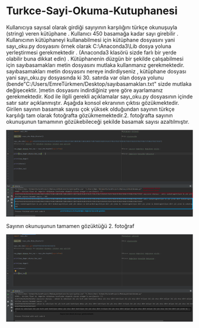 # Turkce-Sayi-Okuma-Kutuphanesi
Kullanıcıya sayısal olarak girdiği sayıyının karşılığını türkçe okunuşuyla (string) veren kütüphane . Kullanıcı 450 basamağa kadar sayı girebilir . Kullanıcının kütüphaneyi kullanabilmesi için kütüphane dosyasını yani sayı_oku.py dosyasını örnek olarak C:\Anaconda3\Lib dosya yoluna yerleştirmesi gerekmektedir . (Anaconda3 klasörü sizde farlı bir 
yerde olabilir buna dikkat edin) . Kütüphanenin düzgün bir şekilde çalışabilmesi için sayıbasamakları metin dosyasını mutlaka kullanmanız gerekmektedir. sayıbasamakları metin dosyasını nereye indirdiyseniz , kütüphane dosyası yani sayı_oku.py dosyasında ki 30. satırda var olan dosya yolunu (bende"C:/Users/EmreTürkmen/Desktop/sayıbasamakları.txt" sizde mutlaka değişecektir. )metin dosyasını indirdiğiniz yere göre ayarlamanız gerekmektedir. Kod ile ilgili gerekli açıklamalar sayı_oku.py dosyasının içinde satır satır açıklanmıştır.
Aşağıda konsol ekranının çıktısı gözükmektedir. Girilen sayının basamak sayısı çok yüksek olduğundan sayının türkçe karşılığı tam olarak fotoğrafta gözükmemektedir.2. fotoğrafta sayının okunuşunun tamamının gözükebileceği şekilde basamak sayısı azaltılmıştır.

<img src="https://github.com/baranemreturkmen/Turkce-Sayi-Okuma-Kutuphanesi/blob/master/say%C4%B1_oku_sonuc.png">

Sayının okunuşunun tamamen gözüktüğü 2. fotoğraf

<img src="https://github.com/baranemreturkmen/Turkce-Sayi-Okuma-Kutuphanesi/blob/master/say%C4%B1_oku_sonuc2.png">
